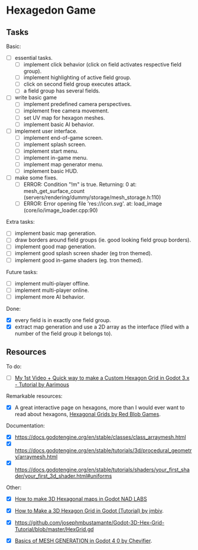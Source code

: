 
# Hexagedon Game

## Tasks

Basic:

 - [ ] essential tasks.
   - [ ] implement click behavior (click on field activates respective field group).
   - [ ] implement highlighting of active field group.
   - [ ] click on second field group executes attack.
   - [ ] a field group has several fields.
 - [ ] write basic game
   - [ ] implement predefined camera perspectives.
   - [ ] implement free camera movement.
   - [ ] set UV map for hexagon meshes.
   - [ ] implement basic AI behavior.
 - [ ] implement user interface.
   - [ ] implement end-of-game screen.
   - [ ] implement splash screen.
   - [ ] implement start menu.
   - [ ] implement in-game menu.
   - [ ] implement map generator menu.
   - [ ] implement basic HUD.
 - [ ] make some fixes.
   - [ ] ERROR: Condition "!m" is true. Returning: 0 at: mesh_get_surface_count (servers/rendering/dummy/storage/mesh_storage.h:110)
   - [ ] ERROR: Error opening file 'res://icon.svg'. at: load_image (core/io/image_loader.cpp:90)

Extra tasks:

 - [ ] implement basic map generation.
 - [ ] draw borders around field groups (ie. good looking field group borders).
 - [ ] implement good map generation.
 - [ ] implement good splash screen shader (eg tron themed).
 - [ ] implement good in-game shaders (eg. tron themed).

Future tasks:

 - [ ] implement multi-player offline.
 - [ ] implement multi-player online.
 - [ ] implement more AI behavior.

Done:

 - [X] every field is in exactly one field group.
 - [X] extract map generation and use a 2D array as the interface (filed with a number of the field group it belongs to).

## Resources

To do:

 - [ ] [My 1st Video + Quick way to make a Custom Hexagon Grid in Godot 3.x - Tutorial by Aarimous](https://www.youtube.com/watch?v=hmDavGzy1Hw)

Remarkable resources:

 - [X] A great interactive page on hexagons, more than I would ever want to read about hexagons, [Hexagonal Grids by Red Blob Games](https://www.redblobgames.com/grids/hexagons/).

Documentation:

 - [X] https://docs.godotengine.org/en/stable/classes/class_arraymesh.html
 - [X] https://docs.godotengine.org/en/stable/tutorials/3d/procedural_geometry/arraymesh.html
 - [X] https://docs.godotengine.org/en/stable/tutorials/shaders/your_first_shader/your_first_3d_shader.html#uniforms

Other:

 - [X] [How to make 3D Hexagonal maps in Godot NAD LABS](https://www.youtube.com/watch?v=mTvaSnzGRyw)
 - [X] [How to Make a 3D Hexagon Grid in Godot (Tutorial) by jmbiv](https://www.youtube.com/watch?v=3Lt2TfP8WEw).
  - [X] https://github.com/josephmbustamante/Godot-3D-Hex-Grid-Tutorial/blob/master/HexGrid.gd
 - [X] [Basics of MESH GENERATION in Godot 4 0 by Chevifier](https://www.youtube.com/watch?v=8wy_dH9RLI4).

